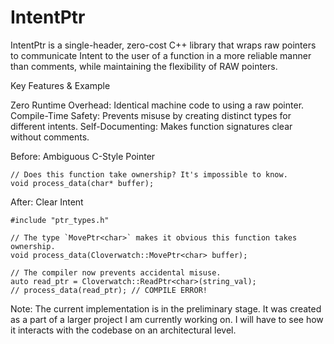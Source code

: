 # IntentPtr

IntentPtr is a single-header, zero-cost C++ library that wraps raw pointers to communicate Intent to the user of a function in a more reliable manner than comments, while maintaining the flexibility of RAW pointers.

Key Features & Example

Zero Runtime Overhead: Identical machine code to using a raw pointer.
Compile-Time Safety: Prevents misuse by creating distinct types for different intents.
Self-Documenting: Makes function signatures clear without comments.

Before: Ambiguous C-Style Pointer

```
// Does this function take ownership? It's impossible to know.
void process_data(char* buffer);
```

After: Clear Intent

```
#include "ptr_types.h"

// The type `MovePtr<char>` makes it obvious this function takes ownership.
void process_data(Cloverwatch::MovePtr<char> buffer);

// The compiler now prevents accidental misuse.
auto read_ptr = Cloverwatch::ReadPtr<char>(string_val);
// process_data(read_ptr); // COMPILE ERROR!
```

Note: The current implementation is in the preliminary stage. It was created as a part of a larger project I am currently working on. I will have to see how it interacts with the codebase on an architectural level.
